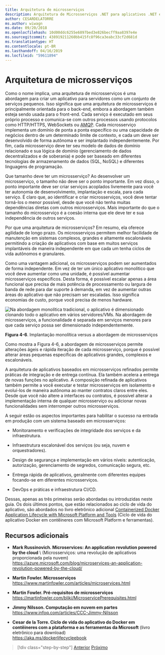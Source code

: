 ```yaml
---
title: Arquitetura de microsserviços
description: Arquitetura de Microsserviços .NET para aplicativos .NET em contêineres | Exibição de 30.000 pés da arquitetura de microsserviços.
author: CESARDELATORRE
ms.author: wiwagn
ms.date: 09/20/2018
ms.openlocfilehash: 10d00ddc6255e6897bed3e826becff9aa8397e4e
ms.sourcegitcommit: 438919211260bb415fc8f96ca3eabc33cf2d681d
ms.translationtype: HT
ms.contentlocale: pt-BR
ms.lasthandoff: 04/16/2019
ms.locfileid: "59611894"
---
```

# <a name="microservices-architecture"></a>Arquitetura de microsserviços

Como o nome implica, uma arquitetura de microsserviços é uma abordagem para criar um aplicativo para servidores como um conjunto de serviços pequenos. Isso significa que uma arquitetura de microsserviços é principalmente orientada para o back-end, embora a abordagem também esteja sendo usada para o front-end. Cada serviço é executado em seus próprio processo e comunica-se com outros processos usando protocolos como HTTP/HTTPS, WebSockets ou [AMQP](https://en.wikipedia.org/wiki/Advanced_Message_Queuing_Protocol). Cada microsserviço implementa um domínio de ponta a ponta específico ou uma capacidade de negócios dentro de um determinado limite de contexto, e cada um deve ser desenvolvido de forma autônoma e ser implantado independentemente. Por fim, cada microsserviço deve ter seu modelo de dados de domínio relacionado e sua lógica de domínio (gerenciamento de dados decentralizados e de soberania) e pode ser baseado em diferentes tecnologias de armazenamento de dados (SQL, NoSQL) e diferentes linguagens de programação.

Que tamanho deve ter um microsserviço? Ao desenvolver um microsserviço, o tamanho não deve ser o ponto importante. Em vez disso, o ponto importante deve ser criar serviços acoplados livremente para você ter autonomia de desenvolvimento, implantação e escala, para cada serviço. É claro que, ao identificar e criar microsserviços, você deve tentar torná-los o menor possível, desde que você não tenha muitas dependências diretas com outros microsserviços. Mais importante do que o tamanho do microsserviço é a coesão interna que ele deve ter e sua independência de outros serviços.

Por que uma arquitetura de microsserviços? Em resumo, ela oferece agilidade de longo prazo. Os microsserviços permitem melhor facilidade de manutenção em sistemas complexos, grandes e altamente escalonáveis permitindo a criação de aplicativos com base em muitos serviços implantáveis de maneira independente em que cada um tenha ciclos de vida autônomos e granulares.

Como uma vantagem adicional, os microsserviços podem ser aumentados de forma independente. Em vez de ter um único aplicativo monolítico que você deve aumentar como uma unidade, é possível aumentar microsserviços específicos. Desta forma, é possível escalar apenas a área funcional que precisa de mais potência de processamento ou largura de banda de rede para dar suporte à demanda, em vez de aumentar outras áreas do aplicativo que não precisam ser escaladas. Isso significa economias de custo, porque você precisa de menos hardware.

![Na abordagem monolítica tradicional, o aplicativo é dimensionado clonando todo o aplicativo em vários servidores/VMs. Na abordagem de microsserviços, a funcionalidade é separada em serviços menores para que cada serviço possa ser dimensionado independentemente.](./media/image6.png)

**Figura 4-6**. Implantação monolítica versus a abordagem de microsserviços

Como mostra a Figura 4-6, a abordagem de microsserviços permite alterações ágeis e rápida iteração de cada microsserviço, porque é possível alterar áreas pequenas específicas de aplicativos grandes, complexos e escalonáveis.

A arquitetura de aplicativos baseados em microsserviços refinados permite práticas de integração e de entrega contínua. Ela também acelera a entrega de novas funções no aplicativo. A composição refinada de aplicativos também permite a você executar e testar microsserviços em isolamento e evoluí-los de maneira autônoma ao manter contratos claros entre eles. Desde que você não altere a interfaces ou contratos, é possível alterar a implementação interna de qualquer microsserviço ou adicionar novas funcionalidades sem interromper outros microsserviços.

A seguir estão os aspectos importantes para habilitar o sucesso na entrada em produção com um sistema baseado em microsserviços:

- Monitoramento e verificações de integridade dos serviços e da infraestrutura.

- Infraestrutura escalonável dos serviços (ou seja, nuvem e orquestradores).

- Design de segurança e implementação em vários níveis: autenticação, autorização, gerenciamento de segredos, comunicação segura, etc.

- Entrega rápida de aplicativos, geralmente com diferentes equipes focando-se em diferentes microsserviços.

- DevOps e práticas e infraestrutura CI/CD.

Dessas, apenas as três primeiras serão abordadas ou introduzidas neste guia. Os dois últimos pontos, que estão relacionados ao ciclo de vida do aplicativo, são abordados no livro eletrônico adicional [Containerized Docker Application Lifecycle with Microsoft Platform and Tools](https://aka.ms/dockerlifecycleebook) (Ciclo de vida do aplicativo Docker em contêineres com Microsoft Platform e ferramentas).

## <a name="additional-resources"></a>Recursos adicionais

- **Mark Russinovich. Microservices: An application revolution powered by the cloud** \ (Microsserviços: uma revolução de aplicativos proporcionada pela nuvem)
  <https://azure.microsoft.com/blog/microservices-an-application-revolution-powered-by-the-cloud/>

- **Martin Fowler. Microsserviços** \
  <https://www.martinfowler.com/articles/microservices.html>

- **Martin Fowler. Pré-requisitos de microsserviços** \
  <https://martinfowler.com/bliki/MicroservicePrerequisites.html>

- **Jimmy Nilsson. Computação em nuvem em partes** \
  <https://www.infoq.com/articles/CCC-Jimmy-Nilsson>

- **Cesar de la Torre. Ciclo de vida do aplicativo do Docker em contêineres com a plataforma e as ferramentas da Microsoft** (livro eletrônico para download) \
  <https://aka.ms/dockerlifecycleebook>

>[!div class="step-by-step"]
>[Anterior](service-oriented-architecture.md)
>[Próximo](data-sovereignty-per-microservice.md)
